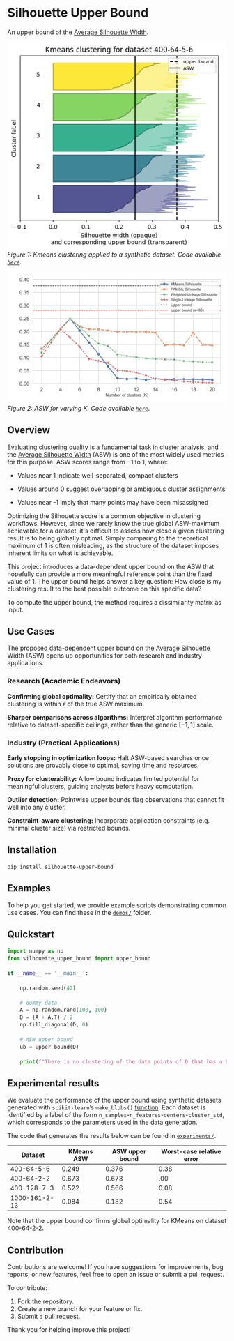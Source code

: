 # Silhouette Upper Bound
An upper bound of the [Average Silhouette Width](https://en.wikipedia.org/wiki/Silhouette_(clustering)).

![Silhouette Samples](figures/silhouette_samples.png)
*Figure 1: Kmeans clustering applied to a synthetic dataset. Code available [`here`](./experiments/figure_silhouette_samples.py).*

![ASW vs K](figures/asw_vs_k.png)
*Figure 2: ASW for varying K. Code available [`here`](./experiments/figure_asw_vs_k.py).*

## Overview
Evaluating clustering quality is a fundamental task in cluster analysis, and the
[Average Silhouette Width](https://en.wikipedia.org/wiki/Silhouette_(clustering)) (ASW) is one of the most widely used metrics for this purpose. ASW scores range from $-1$ to $1$, where:

* Values near 1 indicate well-separated, compact clusters

* Values around 0 suggest overlapping or ambiguous cluster assignments

* Values near -1 imply that many points may have been misassigned

Optimizing the Silhouette score is a common objective in clustering workflows. However, since we rarely know the true global ASW-maximum achievable for a dataset, it's difficult to assess how close a given clustering result is to being globally optimal. Simply comparing to the theoretical maximum of 1 is often misleading, as the structure of the dataset imposes inherent limits on what is achievable.

This project introduces a data-dependent upper bound on the ASW that hopefully can provide a more meaningful reference point than the fixed value of 1. The upper bound helps answer a key question: How close is my clustering result to the best possible outcome on this specific data?

To compute the upper bound, the method requires a dissimilarity matrix as input.

## Use Cases

The proposed data-dependent upper bound on the Average Silhouette Width (ASW) opens up opportunities for both research and industry applications.

### Research (Academic Endeavors)

**Confirming global optimality:** Certify that an empirically obtained clustering is within $\epsilon$ of the true ASW maximum.

**Sharper comparisons across algorithms:** Interpret algorithm performance relative to dataset-specific ceilings, rather than the generic $[-1,1]$ scale.

### Industry (Practical Applications)

**Early stopping in optimization loops:** Halt ASW-based searches once solutions are provably close to optimal, saving time and resources.

**Proxy for clusterability:** A low bound indicates limited potential for meaningful clusters, guiding analysts before heavy computation.

**Outlier detection:** Pointwise upper bounds flag observations that cannot fit well into any cluster.

**Constraint-aware clustering:** Incorporate application constraints (e.g. minimal cluster size) via restricted bounds.

## Installation
```
pip install silhouette-upper-bound
```

## Examples

To help you get started, we provide example scripts demonstrating common use cases.
You can find these in the [`demos/`](./demos) folder.

## Quickstart
```python
import numpy as np
from silhouette_upper_bound import upper_bound

if __name__ == '__main__':

    np.random.seed(42)

    # dummy data
    A = np.random.rand(100, 100)
    D = (A + A.T) / 2
    np.fill_diagonal(D, 0)

    # ASW upper bound
    ub = upper_bound(D)

    print(f"There is no clustering of the data points of D that has a higher Silhouette score than {ub}.")
```

## Experimental results

We evaluate the performance of the upper bound using synthetic datasets generated with `scikit-learn`’s `make_blobs()` [function](https://scikit-learn.org/stable/modules/generated/sklearn.datasets.make_blobs.html). Each dataset is identified by a label of the form `n_samples`-`n_features`-`centers`-`cluster_std`, which corresponds to the parameters used in the data generation.

The code that generates the results below can be found in 
[`experiments/`](./experiments/table_asw_synthetic_data.py).

| Dataset | KMeans ASW | ASW upper bound | Worst-case relative error |
| --- | --- | --- | --- |
| 400-64-5-6 | 0.249 | 0.376 | 0.38 |
| 400-64-2-2 | 0.673 | 0.673 | .00 |
| 400-128-7-3 | 0.522 | 0.566 | 0.08 |
| 1000-161-2-13 | 0.084 | 0.182 | 0.54 |

Note that the upper bound confirms global optimality for KMeans on dataset 400-64-2-2.

## Contribution

Contributions are welcome! If you have suggestions for improvements, bug reports, or new features, feel free to open an issue or submit a pull request.

To contribute:

1. Fork the repository.
2. Create a new branch for your feature or fix.
3. Submit a pull request.

Thank you for helping improve this project!